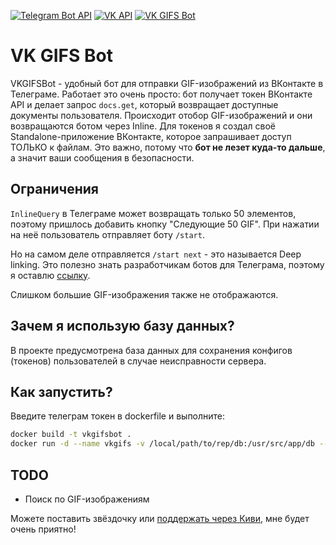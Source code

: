 [![Telegram Bot API](https://img.shields.io/badge/Telegram%20Bot%20API-5.2-blue.svg?style=flat-&logo=telegram)](https://core.telegram.org/bots/api)
[![VK API](https://img.shields.io/badge/Vkontakte%20API-5.131-blue.svg?style=flat-&logo=vk)](https://vk.com/dev/methods)
[![VK GIFS Bot](https://img.shields.io/badge/VK%20GIFS%20Bot-blue.svg?style=flat-&logo=telegram)](https://t.me/VKGIFSBot)


# VK GIFS Bot

VKGIFSBot - удобный бот для отправки GIF-изображений из ВКонтакте в Телеграмe. Работает это очень просто: бот получает токен ВКонтакте API и делает запрос `docs.get`, который возвращает доступные документы пользователя.
Происходит отобор GIF-изображений и они возвращаются ботом через Inline. Для токенов я создал своё Standalone-приложение ВКонтакте, которое запрашивает доступ ТОЛЬКО к файлам. Это важно, потому что **бот не лезет куда-то дальше**,
а значит ваши сообщения в безопасности. 

## Ограничения
`InlineQuery` в Телеграме может возвращать только 50 элементов, поэтому пришлось добавить кнопку "Следующие 50 GIF". При нажатии на неё пользователь отправляет боту `/start`.

Но на самом деле отправляется `/start next` - это называется Deep linking. Это полезно знать разработчикам ботов для Телеграма, поэтому я оставлю [ссылку](https://core.telegram.org/bots#deep-linking).

Слишком большие GIF-изображения также не отображаются.

## Зачем я использую базу данных?
В проекте предусмотрена база данных для сохранения конфигов (токенов) пользователей в случае неисправности сервера.

## Как запустить?
Введите телеграм токен в dockerfile и выполните:
```sh
docker build -t vkgifsbot .
docker run -d --name vkgifs -v /local/path/to/rep/db:/usr/src/app/db --rm vkgifsbot
```

## TODO
* Поиск по GIF-изображениям


Можете поставить звёздочку или [поддержать через Киви](https://qiwi.com/n/WEESCR), мне будет очень приятно! 

